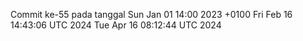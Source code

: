 Commit ke-55 pada tanggal Sun Jan 01 14:00 2023 +0100
Fri Feb 16 14:43:06 UTC 2024
Tue Apr 16 08:12:44 UTC 2024
